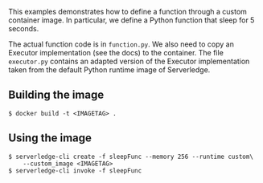 This examples demonstrates how to define a function through a custom
container image. In particular, we define a Python function that sleep for 5 seconds. 

The actual function code is in `function.py`. We also need to copy an Executor
implementation (see the docs) to the container. The file `executor.py` contains
an adapted version of the Executor implementation taken from the default Python
runtime image of Serverledge.

## Building the image

	$ docker build -t <IMAGETAG> .

## Using the image

	$ serverledge-cli create -f sleepFunc --memory 256 --runtime custom\
	    --custom_image <IMAGETAG>
	$ serverledge-cli invoke -f sleepFunc
